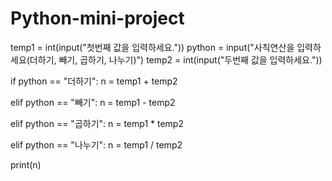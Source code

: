 # Python-mini-project
temp1 = int(input("첫번째 값을 입력하세요."))
python = input("사칙연산을 입력하세요(더하기, 빼기, 곱하기, 나누기)")
temp2 = int(input("두번째 값을 입력하세요."))

if python == "더하기":
    n = temp1 + temp2

elif python == "빼기":
    n = temp1 - temp2

elif python == "곱하기":
    n = temp1 * temp2

elif python == "나누기":
    n = temp1 / temp2

print(n)
